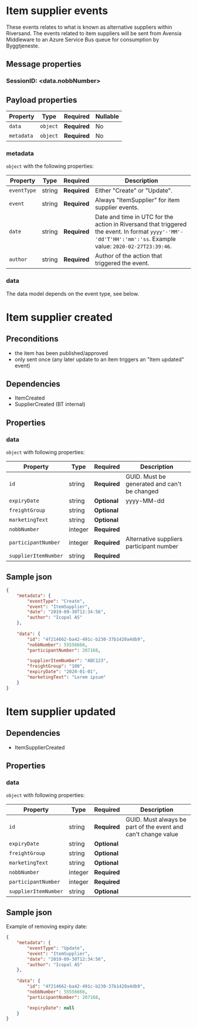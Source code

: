 # Item supplier events


 These events relates to what is known as alternative suppliers within Riversand. The events related to item suppliers will be sent from Avensia Middleware to an Azure Service Bus queue for consumption by Byggtjeneste.

## Message properties

### SessionID: 	<data.nobbNumber>

## Payload properties

| Property              | Type     | Required     | Nullable |
| --------------------- | -------- | ------------ | -------- |
| `data`                | `object` | **Required** | No       |
| `metadata`            | `object` | **Required** | No       |

### metadata

`object` with the following properties:

| Property          | Type    | Required     | Description |
| ------------------| ------- | ------------ | ------- |
| `eventType`       | string  | **Required** | Either "Create" or "Update".
| `event`           | string  | **Required** | Always "ItemSupplier" for item supplier events.
| `date`            | string  | **Required** | Date and time in UTC for the action in Riversand that triggered the event. In format `yyyy'-'MM'-'dd'T'HH':'mm':'ss`. Example value: `2020-02-27T23:39:46`.
| `author`          | string  | **Required** | Author of the action that triggered the event.

### data
The data model depends on the event type, see below.



# Item supplier created

## Preconditions
- the item has been published/approved
- only sent once (any later update to an item triggers an "Item updated" event)

## Dependencies
- ItemCreated
- SupplierCreated (BT internal)


## Properties

	

### data


`object` with following properties:

| Property                | Type    | Required     | Description |
| ----------------------- | ------- | ------------ | ------- |
| `id`                    | string  | **Required** | GUID. Must be generated and can't be changed
| `expiryDate`            | string  | **Optional** | yyyy-MM-dd
| `freightGroup`          | string  | **Optional** | 
| `marketingText`         | string  | **Optional** | 
| `nobbNumber`            | integer | **Required** | 
| `participantNumber`     | integer | **Required** | Alternative suppliers participant number
| `supplierItemNumber`    | string  | **Required** | 



## Sample json

```json
{
	"metadata": {
		"eventType": "Create",
		"event": "ItemSupplier",
		"date": "2019-09-30T12:34:56",
		"author": "Icopal AS"
	},
	
	"data": {
		"id": "4f214662-ba42-491c-b230-37b1420a4db9",
		"nobbNumber": 55556666,
		"participantNumber": 207168,

		"supplierItemNumber": "ABC123",
		"freightGroup": "100",
		"expiryDate": "2020-01-01",
		"marketingText": "Lorem ipsum"
	}
}
```

# Item supplier updated

## Dependencies
- ItemSupplierCreated

## Properties

### data

`object` with following properties:

| Property                | Type    | Required     | Description |
| ----------------------- | ------- | ------------ | ------- |
| `id`                    | string  | **Required** | GUID. Must always be part of the event and can't change value
| `expiryDate`            | string  | **Optional** | 
| `freightGroup`          | string  | **Optional** | 
| `marketingText`         | string  | **Optional** | 
| `nobbNumber`            | integer | **Required** | 
| `participantNumber`     | integer | **Required** | 
| `supplierItemNumber`    | string  | **Optional** | 



## Sample json
Example of removing expiry date:
```json
{
	"metadata": {
		"eventType": "Update",
		"event": "ItemSupplier",
		"date": "2019-09-30T12:34:56",
		"author": "Icopal AS"
	},
	
	"data": {
		"id": "4f214662-ba42-491c-b230-37b1420a4db9",
		"nobbNumber": 55556666,
		"participantNumber": 207168,

		"expiryDate": null
	}
}
```
